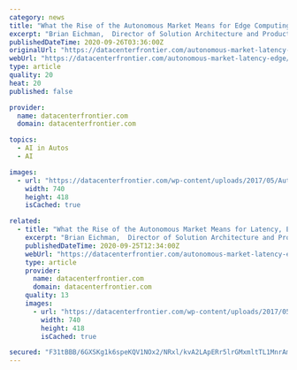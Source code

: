 ```yaml
---
category: news
title: "What the Rise of the Autonomous Market Means for Edge Computing & Data Centers"
excerpt: "Brian Eichman,  Director of Solution Architecture and Product Development at CoreSite, explores what the rise of the autonomous market and vehicle industry means for the data industry, as well as the role latency and edge computing play in this evolution."
publishedDateTime: 2020-09-26T03:36:00Z
originalUrl: "https://datacenterfrontier.com/autonomous-market-latency-edge/"
webUrl: "https://datacenterfrontier.com/autonomous-market-latency-edge/"
type: article
quality: 20
heat: 20
published: false

provider:
  name: datacenterfrontier.com
  domain: datacenterfrontier.com

topics:
  - AI in Autos
  - AI

images:
  - url: "https://datacenterfrontier.com/wp-content/uploads/2017/05/AutonomousFusion-ford.jpg"
    width: 740
    height: 418
    isCached: true

related:
  - title: "What the Rise of the Autonomous Market Means for Latency, Edge Computing & the Data Industry"
    excerpt: "Brian Eichman,  Director of Solution Architecture and Product Development at CoreSite, explores what the rise of the autonomous market and vehicle industry means for the data industry, as well as the role latency and edge computing play in this evolution."
    publishedDateTime: 2020-09-25T12:34:00Z
    webUrl: "https://datacenterfrontier.com/autonomous-market-latency-edge/"
    type: article
    provider:
      name: datacenterfrontier.com
      domain: datacenterfrontier.com
    quality: 13
    images:
      - url: "https://datacenterfrontier.com/wp-content/uploads/2017/05/AutonomousFusion-ford.jpg"
        width: 740
        height: 418
        isCached: true

secured: "F31tBBB/6GXSKg1k6speKQV1NOx2/NRxl/kvA2LApERr5lrGMxmltTL1MnrAmTt/GnqE/tfllvEZw44uAbZ0OpeDcpDDfEjNBvrEhWMQ+9VA4xkAIhx40bvjrZG/e7eD9ZQsrD9X7skUIlhg8RVyiovEFy6yoT9YYMXbsTnkbdZrJZ+iD8HibWfSRknWIOJqN/EbcVgRxt/89U6fqpOMfptl5ipnDZSqkBOYgiEplUSn600SKBlUR54UUQNo+CVaXHqLkdN7V5d+aG7mmXCR2gMe9SrZahiJt2vgsu5N9b7DlTX7uGG9BOlOrfFlkZl/GbkCSG8zRTyN7Kn46oqettFQaiXnhNmne7mzS+zkcpc=;m+KMJ2pP9qXwx0Z7MGmVIw=="
---
```



